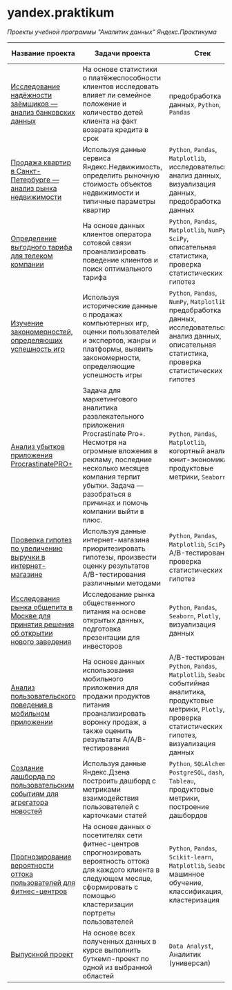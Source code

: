 # yandex.praktikum
<i>Проекты учебной программы "Аналитик данных" Яндекс.Практикума</i>


|Название проекта|Задачи проекта|Стек|Описание Я.Практикума|
|---	|---	|---	|:---:	|
|[Исследование надёжности заёмщиков — анализ банковских данных](https://github.com/Senyanordwest/yandex.praktikum/blob/main/project_02_borrowers/README.md)|На основе статистики о платёжеспособности клиентов исследовать влияет ли семейное положение и количество детей клиента на факт возврата кредита в срок|предобработка данных, `Python`, `Pandas`|[link](https://concrete-web-bad.notion.site/066274609b764165b9b59bee6e1a9c03?p=e6559b8ddb50445b83e1080fc1582fa5)|
|[Продажа квартир в Санкт-Петербурге — анализ рынка недвижимости](https://github.com/Senyanordwest/yandex.praktikum/tree/main/project_03_estate/README.md)|Используя данные сервиса Яндекс.Недвижимость, определить рыночную стоимость объектов недвижимости и типичные параметры квартир|`Python`, `Pandas`, `Matplotlib`, исследовательский анализ данных, визуализация данных, предобработка данных|[link](https://concrete-web-bad.notion.site/066274609b764165b9b59bee6e1a9c03?p=628683caf9964728ba6d4cd70a64904d)|
|[Определение выгодного тарифа для телеком компании](https://github.com/Senyanordwest/yandex.praktikum/tree/main/project_04_telecom/README.md)|На основе данных клиентов оператора сотовой связи проанализировать поведение клиентов и поиск оптимального тарифа|`Python`, `Pandas`, `Matplotlib`, `NumPy`, `SciPy`, описательная статистика, проверка статистических гипотез|[link](https://concrete-web-bad.notion.site/066274609b764165b9b59bee6e1a9c03?p=7a033923c7074737bb0e588e8d90a71b)|
|[Изучение закономерностей, определяющих успешность игр](https://github.com/Senyanordwest/yandex.praktikum/tree/main/project_05_gaming/README.md)|Используя исторические данные о продажах компьютерных игр, оценки пользователей и экспертов, жанры и платформы, выявить закономерности, определяющие успешность игры |`Python`, `Pandas`, `NumPy`, `Matplotlib`, предобработка данных, исследовательский анализ данных, описательная статистика, проверка статистических гипотез|[link](https://concrete-web-bad.notion.site/066274609b764165b9b59bee6e1a9c03?p=965a865ec1db45d4910c7c6b56aeff40)|
|[Анализ убытков приложения ProcrastinatePRO+](https://github.com/Senyanordwest/yandex.praktikum/tree/main/project_07_ppro%2B/README.md)|Задача для маркетингового аналитика развлекательного приложения Procrastinate Pro+. Несмотря на огромные вложения в рекламу, последние несколько месяцев компания терпит убытки. Задача — разобраться в причинах и помочь компании выйти в плюс.|`Python`, `Pandas`, `Matplotlib`, когортный анализ, юнит-экономика, продуктовые метрики, `Seaborn`|[link](https://concrete-web-bad.notion.site/066274609b764165b9b59bee6e1a9c03?p=c3069668970146fd98979792fcf7e89c)|
|[Проверка гипотез по увеличению выручки в интернет-магазине](https://github.com/Senyanordwest/yandex.praktikum/tree/main/project_08_ab_test/README.md)|Используя данные интернет-магазина приоритезировать гипотезы, произвести оценку результатов A/B-тестирования различными методами|`Python`, `Pandas`, `Matplotlib`, `SciPy`, A/B-тестирование, проверка статистических гипотез|[link](https://concrete-web-bad.notion.site/066274609b764165b9b59bee6e1a9c03?p=9326d9d8f8c74a3ab01a4facf5e8a39c)|
|[Исследования рынка общепита в Москве для принятия решения об открытии нового заведения](https://github.com/Senyanordwest/yandex.praktikum/tree/main/project_09_moscow_food/README.md)|Исследование рынка общественного питания на основе открытых данных, подготовка презентации для инвесторов|`Python`, `Pandas`, `Seaborn`, `Plotly`, визуализация данных|[link](https://concrete-web-bad.notion.site/066274609b764165b9b59bee6e1a9c03?p=414156e4562843c088aa148a20c4b00c)|
|[Анализ пользовательского поведения в мобильном приложении](https://github.com/Senyanordwest/yandex.praktikum/tree/main/project_10_aab_food_startup/README.md)|На основе данных использования мобильного приложения для продажи продуктов питания проанализировать воронку продаж, а также оценить результаты A/A/B-тестирования |A/B-тестирование, `Python`, `Pandas`, `Matplotlib`, `Seaborn`, событийная аналитика, продуктовые метрики, `Plotly`, проверка статистических гипотез, визуализация данных|[link](https://concrete-web-bad.notion.site/066274609b764165b9b59bee6e1a9c03?p=b407977d53de4646b462bfa19082e847)|
|[Создание дашборда по пользовательским событиям для агрегатора новостей](https://github.com/Senyanordwest/yandex.praktikum/tree/main/project_11_tableau_dashboard/README.md)|Используя данные Яндекс.Дзена построить дашборд с метриками взаимодействия пользователей с карточками статей|`Python`, `SQLAlchemy`, `PostgreSQL`, `dash`, `Tableau`, продуктовые метрики, построение дашбордов|[link](https://concrete-web-bad.notion.site/066274609b764165b9b59bee6e1a9c03?p=c1293dc0f67546068c269b1effd977b4)|
|[Прогнозирование вероятности оттока пользователей для фитнес-центров](https://github.com/Senyanordwest/yandex.praktikum/tree/main/project_12_ML/README.md)|На основе данных о посетителях сети фитнес-центров спрогнозировать вероятность оттока для каждого клиента в следующем месяце, сформировать с помощью кластеризации портреты пользователей|`Python`, `Pandas`, `Scikit-learn`, `Matplotlib`, `Seaborn`, машинное обучение, классификация, кластеризация|[link](https://concrete-web-bad.notion.site/066274609b764165b9b59bee6e1a9c03?p=286371bde5594fc9891c3c7fa7c96ca5)|
|[Выпускной проект](https://github.com/Senyanordwest/yandex.praktikum/tree/main/project_13_final/README.md)|На основе всех полученных данных в курсе выполнить буткемп-проект по одной из выбранной областей|`Data Analyst`, Аналитик (универсал)|[link](https://concrete-web-bad.notion.site/066274609b764165b9b59bee6e1a9c03?p=9b761e15261f45a78501ad8518376a78)|

